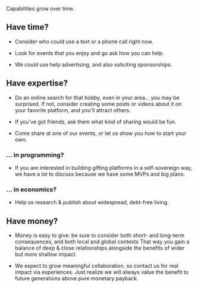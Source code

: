 
Capabilities grow over time.

## Have time?

- Consider who could use a text or a phone call right now.

- Look for events that you enjoy and go ask how you can help.

- We could use help advertising, and also soliciting sponsorships.

## Have expertise?

- Do an online search for that hobby, even in your area... you may be surprised.
  If not, consider creating some posts or videos about it on your favorite
  platform, and you'll attract others.

- If you've got friends, ask them what kind of sharing would be fun.

- Come share at one of our events, or let us show you how to start your own.

### ... in programming?

- If you are interested in building gifting platforms in a self-sovereign way,
  we have a lot to discuss because we have some MVPs and big plans.

### ... in economics?

- Help us research & publish about widespread, debt-free living.

## Have money?

- Money is easy to give: be sure to consider both short- and long-term
  consequences, and both local and global contexts That way you gain a balance
  of deep & close relationships alongside the benefits of wider but more shallow
  impact.

- We expect to grow meaningful collaboration, so contact us for real impact via
  experiences. Just realize we will always value the benefit to future
  generations above pure monetary payback.
